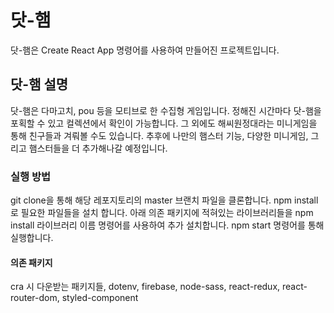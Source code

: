 # 닷-햄
닷-햄은 Create React App 명령어를 사용하여 만들어진 프로젝트입니다.

## 닷-햄 설명
닷-햄은 다마고치, pou 등을 모티브로 한 수집형 게임입니다. 정해진 시간마다 닷-햄을 포획할 수 있고 컬렉션에서 확인이 가능합니다. 그 외에도 해씨원정대라는 미니게임을 통해 친구들과 겨뤄볼 수도 있습니다. 추후에 나만의 햄스터 기능, 다양한 미니게임, 그리고 햄스터들을 더 추가해나갈 예정입니다.

### 실행 방법
git clone을 통해 해당 레포지토리의 master 브랜치 파일을 클론합니다.
npm install로 필요한 파일들을 설치 합니다.
아래 의존 패키지에 적혀있는 라이브러리들을 npm install 라이브러리 이름 명령어를 사용하여 추가 설치합니다.
npm start 명령어를 통해 실행합니다.

#### 의존 패키지
cra 시 다운받는 패키지들, dotenv, firebase, node-sass, react-redux, react-router-dom, styled-component
